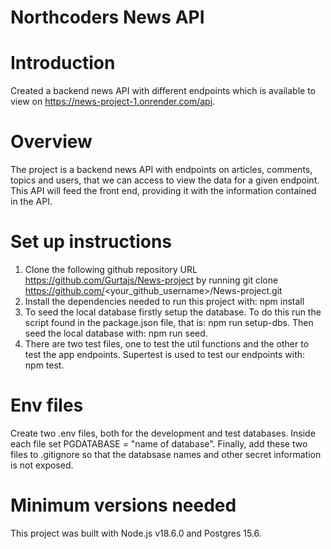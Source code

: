 # Northcoders News API

# Introduction
Created a backend news API with different endpoints which is available to view on https://news-project-1.onrender.com/api.

# Overview 
The project is a backend news API with endpoints on articles, comments, topics and users, that we can access to view the data for a given endpoint. This API will feed the front end, providing it with the information contained in the API.

# Set up instructions
1. Clone the following github repository URL https://github.com/Gurtajs/News-project by running git clone https://github.com/<your_github_username>/News-project.git
2. Install the dependencies needed to run this project with: npm install
3. To seed the local database firstly setup the database. To do this run the script found in the package.json file, that is: npm run setup-dbs. Then seed the local database with: npm run seed.
4. There are two test files, one to test the util functions and the other to test the app endpoints. Supertest is used to test our endpoints with: npm test.

# Env files
Create two .env files, both for the development and test databases. Inside each file set PGDATABASE = "name of database". Finally, add these two files to .gitignore so that the databsase names and other secret information is not exposed.

# Minimum versions needed
This project was built with Node.js v18.6.0 and Postgres 15.6.
